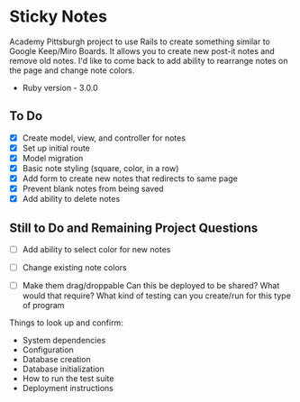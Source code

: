 # Sticky Notes
Academy Pittsburgh project to use Rails to create something similar to Google Keep/Miro Boards. It allows you to create new post-it notes and remove old notes. I'd like to come back to add ability to rearrange notes on the page and change note colors.

* Ruby version - 3.0.0


## To Do
- [x] Create model, view, and controller for notes
- [x] Set up initial route
- [x] Model migration
- [x] Basic note styling (square, color, in a row)
- [x] Add form to create new notes that redirects to same page
- [x] Prevent blank notes from being saved
- [x] Add ability to delete notes

## Still to Do and Remaining Project Questions
- [ ] Add ability to select color for new notes
- [ ] Change existing note colors
- [ ] Make them drag/droppable 
Can this be deployed to be shared? What would that require?
What kind of testing can you create/run for this type of program


Things to look up and confirm:

* System dependencies
* Configuration
* Database creation
* Database initialization
* How to run the test suite
* Deployment instructions

